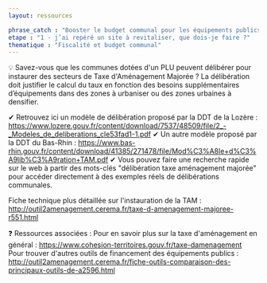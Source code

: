 ```yaml
---
layout: ressources

phrase_catch : "Booster le budget communal pour les équipements publics avec la Taxe d'Aménagement Majorée"
etape : "1 - j’ai repéré un site à revitaliser, que dois-je faire ?"
thematique : "Fiscalité et budget communal"
---
```


💡 Savez-vous que les communes dotées d'un PLU peuvent délibérer pour instaurer des secteurs de Taxe d'Aménagement Majorée ?
La délibération doit justifier le calcul du taux en fonction des besoins supplémentaires d’équipements dans des zones à urbaniser ou des zones urbaines à densifier.

✔ Retrouvez ici un modèle de délibération proposé par la DDT de la Lozère : https://www.lozere.gouv.fr/content/download/7537/48509/file/2_-_Modeles_de_deliberations_cle53fad1-1.pdf
✔ Un autre modèle proposé par la DDT du Bas-Rhin : https://www.bas-rhin.gouv.fr/content/download/41385/271478/file/Mod%C3%A8le+d%C3%A9lib%C3%A9ration+TAM.pdf
✔ Vous pouvez faire une recherche rapide sur le web à partir des mots-clés "délibération taxe aménagement majorée" pour accéder directement à des exemples réels de délibérations communales.

Fiche technique plus détaillée sur l'instauration de la TAM : http://outil2amenagement.cerema.fr/taxe-d-amenagement-majoree-r551.html

❓ Ressources associées :
Pour en savoir plus sur la taxe d'aménagement en général : https://www.cohesion-territoires.gouv.fr/taxe-damenagement
Pour trouver d'autres outils de financement des équipements publics : http://outil2amenagement.cerema.fr/fiche-outils-comparaison-des-principaux-outils-de-a2596.html

